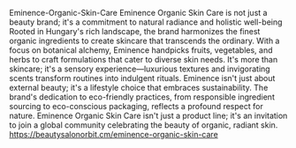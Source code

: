 Eminence-Organic-Skin-Care
Eminence Organic Skin Care is not just a beauty brand; it's a commitment to natural radiance and holistic well-being
Rooted in Hungary's rich landscape, the brand harmonizes the finest organic ingredients to create skincare that transcends the ordinary. With a focus on botanical alchemy, Eminence handpicks fruits, vegetables, and herbs to craft formulations that cater to diverse skin needs. It's more than skincare; it's a sensory experience—luxurious textures and invigorating scents transform routines into indulgent rituals. Eminence isn't just about external beauty; it's a lifestyle choice that embraces sustainability. The brand's dedication to eco-friendly practices, from responsible ingredient sourcing to eco-conscious packaging, reflects a profound respect for nature. Eminence Organic Skin Care isn't just a product line; it's an invitation to join a global community celebrating the beauty of organic, radiant skin.
https://beautysalonorbit.cm/eminence-organic-skin-care
